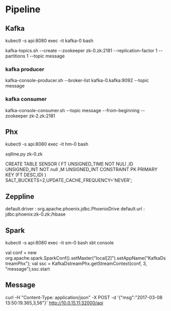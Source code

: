 # Pipeline

## Kafka
kubectl -s api:8080 exec -it kafka-0 bash

kafka-topics.sh --create --zookeeper zk-0.zk:2181 --replication-factor 1 --partitions 1 --topic message

### kafka producer
kafka-console-producer.sh --broker-list kafka-0.kafka:9092 --topic message

### kafka consumer
kafka-console-consumer.sh --topic message --from-beginning --zookeeper zk-2.zk:2181


## Phx
kubectl -s api:8080 exec -it hm-0 bash

sqlline.py zk-0.zk

CREATE TABLE SENSOR (
FT UNSIGNED_TIME NOT NULl
,ID UNSIGNED_INT NOT null
,M UNSIGNED_INT
CONSTRAINT PK PRIMARY KEY (FT DESC,ID)
) SALT_BUCKETS=2,UPDATE_CACHE_FREQUENCY='NEVER';

## Zeppline

default.driver : org.apache.phoenix.jdbc.PhoenixDrive
default.url : jdbc:phoenix:zk-0.zk:/hbase


## Spark

kubectl -s api:8080 exec -it sm-0 bash
sbt console 

val conf = new org.apache.spark.SparkConf().setMaster("local[2]").setAppName("KafkaDstreamPhx"); val ssc =  KafkaDstreamPhx.getStreamContext(conf, 3, "message");ssc.start


## Message

curl -H "Content-Type: application/json" -X POST -d '{"msg":"2017-03-08 13:50:19.365,3,56"}'  http://10.0.15.11:32000/api
